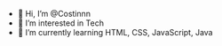 - 👋 Hi, I’m @Costinnn
- 👀 I’m interested in Tech
- 🌱 I’m currently learning HTML, CSS, JavaScript, Java

<!---
Costinnn/Costinnn is a ✨ special ✨ repository because its `README.md` (this file) appears on your GitHub profile.
You can click the Preview link to take a look at your changes.
--->
